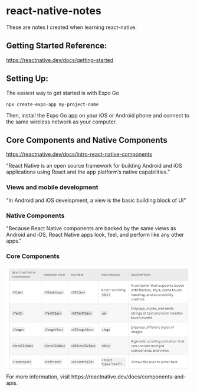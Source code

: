 # react-native-notes

These are notes I created when learning react-native.

## Getting Started Reference:

https://reactnative.dev/docs/getting-started

## Setting Up:

The easiest way to get started is with Expo Go

```
npx create-expo-app my-project-name

```

Then, install the Expo Go app on your iOS or Android phone and connect to the same wireless network as your computer.

## Core Components and Native Components

https://reactnative.dev/docs/intro-react-native-components

"React Native is an open source framework for building Android and iOS applications using React and the app platform’s native capabilities."

### Views and mobile development

"In Android and iOS development, a view is the basic building block of UI"

### Native Components

"Because React Native components are backed by the same views as Android and iOS, React Native apps look, feel, and perform like any other apps."

### Core Components
<img src="./images/core-components.png"/>
For more information, visit https://reactnative.dev/docs/components-and-apis.

